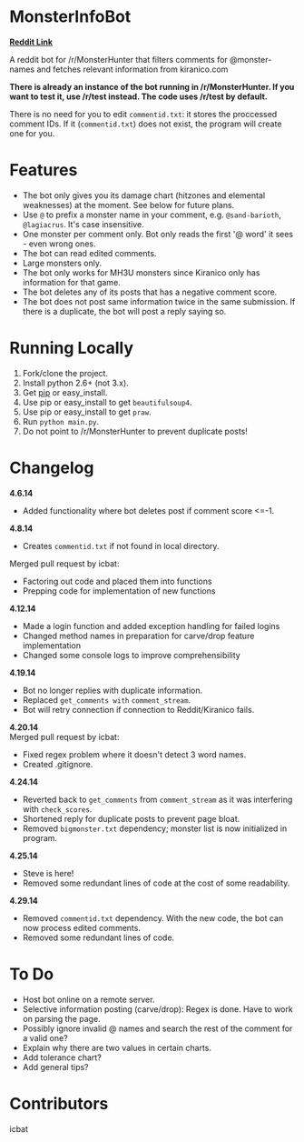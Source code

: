 MonsterInfoBot
===============  

**[Reddit Link](http://www.reddit.com/r/MonsterHunter/comments/229ljg/introducing_umonsterinfobot/)**  

A reddit bot for /r/MonsterHunter that filters comments for @monster-names and fetches relevant information from kiranico.com  

**There is already an instance of the bot running in /r/MonsterHunter. If you want to test it, use /r/test instead. The code uses /r/test by default.**  

There is no need for you to edit `commentid.txt`: it stores the proccessed comment IDs. If it (`commentid.txt`) does not exist, the program will create one for you.  

Features
===============  
- The bot only gives you its damage chart (hitzones and elemental weaknesses) at the moment. See below for future plans.  
- Use `@` to prefix a monster name in your comment, e.g. `@sand-barioth`, `@lagiacrus`. It's case insensitive.  
- One monster per comment only. Bot only reads the first '@ word' it sees - even wrong ones.  
- The bot can read edited comments.
- Large monsters only.  
- The bot only works for MH3U monsters since Kiranico only has information for that game.  
- The bot deletes any of its posts that has a negative comment score.  
- The bot does not post same information twice in the same submission. If there is a duplicate, the bot will post a reply saying so.

Running Locally  
===============  
1. Fork/clone the project.  
2. Install python 2.6+ (not 3.x).  
3. Get [pip](http://www.pip-installer.org/en/latest/installing.html) or easy_install.  
4. Use pip or easy_install to get `beautifulsoup4`.  
5. Use pip or easy_install to get `praw`.  
6. Run `python main.py`.  
7. Do not point to /r/MonsterHunter to prevent duplicate posts!  

Changelog
===============
**4.6.14**  
- Added functionality where bot deletes post if comment score <=-1.  

**4.8.14**  
- Creates `commentid.txt` if not found in local directory.  

Merged pull request by icbat:  
- Factoring out code and placed them into functions
- Prepping code for implementation of new functions  

**4.12.14**
- Made a login function and added exception handling for failed logins  
- Changed method names in preparation for carve/drop feature implementation  
- Changed some console logs to improve comprehensibility  

**4.19.14**
- Bot no longer replies with duplicate information. 
- Replaced `get_comments with` `comment_stream`.
- Bot will retry connection if connection to Reddit/Kiranico fails.  

**4.20.14**  
Merged pull request by icbat:  
- Fixed regex problem where it doesn't detect 3 word names.  
- Created .gitignore.  

**4.24.14**  
- Reverted back to `get_comments` from `comment_stream` as it was interfering with `check_scores`.  
- Shortened reply for duplicate posts to prevent page bloat.  
- Removed `bigmonster.txt` dependency; monster list is now initialized in program.  

**4.25.14**  
- Steve is here!  
- Removed some redundant lines of code at the cost of some readability.  

**4.29.14**  
- Removed `commentid.txt` dependency. With the new code, the bot can now process edited comments.  
- Removed some redundant lines of code.

To Do
===============
- Host bot online on a remote server.
- Selective information posting (carve/drop): Regex is done. Have to work on parsing the page.
- Possibly ignore invalid @ names and search the rest of the comment for a valid one?  
- Explain why there are two values in certain charts.  
- Add tolerance chart?  
- Add general tips?  

Contributors
===============
icbat